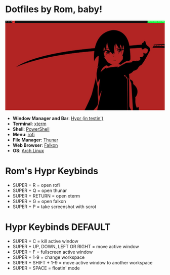 # Dotfiles by Rom, baby!

<img src=shot.jpg>

- **Window Manager and Bar**: [Hypr (in testin')](https://github.com/vaxerski/Hypr)
- **Terminal**: [xterm](https://linux.die.net/man/1/xterm)
- **Shell**: [PowerShell](https://github.com/PowerShell/PowerShell)
- **Menu**: [rofi](https://github.com/adi1090x/rofi)
- **File Manager**: [Thunar](https://wiki.archlinux.org/title/thunar)
- **Web Browser**: [Falkon](https://www.falkon.org/)
- **OS**: [Arch Linux](https://wiki.archlinux.org/)

# Rom's Hypr Keybinds 

- SUPER + R = open rofi
- SUPER + Q = open thunar
- SUPER + RETURN = open xterm
- SUPER + G = open falkon
- SUPER + P = take screenshot with scrot

# Hypr Keybinds DEFAULT

- SUPER + C = kill active window
- SUPER + UP, DOWN, LEFT OR RIGHT = move active window
- SUPER + F = fullscreen active window
- SUPER + 1-9 = change workspace
- SUPER + SHIFT + 1-9 = move active window to another workspace
- SUPER + SPACE = floatin' mode
